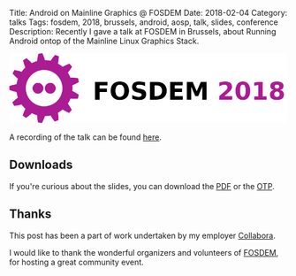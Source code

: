 Title: Android on Mainline Graphics @ FOSDEM
Date: 2018-02-04
Category: talks
Tags: fosdem, 2018, brussels, android, aosp, talk, slides, conference
Description: Recently I gave a talk at FOSDEM in Brussels, about Running Android ontop of the Mainline Linux Graphics Stack.

![Alt text](/images/2018-02-04_fosdem.png "FOSDEM")

A recording of the talk can be found [here](https://fosdem.org/2018/schedule/event/android_graphics/).

## Downloads
If you're curious about the slides, you can download the [PDF](/files/2018-02-04/2018_fosdem_running_android_on_mainline_gfx.pdf) or
the [OTP](/files/2018-02-04/2018_fosdem_running_android_on_mainline_gfx.otp).


## Thanks
This post has been a part of work undertaken by my employer [Collabora](http://www.collabora.com).

I would like to thank the wonderful organizers and volunteers of [FOSDEM](https://fosdem.org/), for hosting a great community event.
